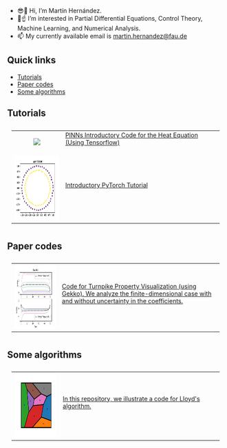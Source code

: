 - 😎👋 Hi, I’m Martín Hernández.
- 🧐☝️ I’m interested in Partial Differential Equations, Control Theory, Machine Learning, and Numerical Analysis. 
-   📫  My currently available email is martin.hernandez@fau.de


## Quick links
* [Tutorials](#tutorials)
* [Paper codes](#paper-codes)
* [Some algorithms](#some-algorithms)

## Tutorials
<table style="padding:10px">
   <tr>
    <td width=250px align="center"> <a href="https://github.com/DCN-FAU-AvH/pinns_heat"> <img src="https://github.com/DCN-FAU-AvH/pinns_heat/blob/master/results/test_example_2_20231113-230629/0_video_u.gif" height = 150px ></a></td>
    <td width = 800px> 
    <a href="https://github.com/DCN-FAU-AvH/pinns_heat"> PINNs Introductory Code for the Heat Equation (Using Tensorflow)</a> <br> <br> 
    </td>
  </tr>
<!---    --->

 <tr>
    <td width=250px align="center"> <a href="https://github.com/Martinshs/tutorial_pytorch/tree/main"> <img src="https://github.com/Martinshs/tutorial_pytorch/blob/main/gifs/Simulation.gif" height = 150px ></a></td>
    <td width = 800px> 
    <a href="https://github.com/Martinshs/tutorial_pytorch/tree/main">Introductory PyTorch Tutorial</a> <br> <br> 
    </td>
  </tr>

   
</table>

## Paper codes
<table style="padding:10px">
   <tr>
        <td width=250px align="center"> <a href="https://github.com/Martinshs/Turnpike-property"> <img src="https://github.com/Martinshs/Turnpike-property/blob/main/Images/plot_1.png" height = 150px ></a></td>
    <td width = 800px> 
    <a href="https://github.com/Martinshs/Turnpike-property"> Code for Turnpike Property Visualization (using Gekko). We analyze the finite-dimensional case with and without uncertainty in the coefficients.</a> <br> <br> 
    </td>
  </tr>
</table>


## Some algorithms
<table style="padding:10px">
   <tr>
        <td width=250px align="center"> <a href="https://github.com/Martinshs/Algorithms/tree/main"> <img src="https://github.com/Martinshs/Algorithms/blob/main/Floyd_Algorithm/Lloyd_algorithm_P350_S6_Dim2x2_I200_N8.gif" height = 150px ></a></td>
    <td width = 800px> 
    <a href="https://github.com/Martinshs/Algorithms/tree/main"> In this repository, we illustrate a code for Lloyd's algorithm.</a> <br> <br> 
    </td>
  </tr>
</table>
<!---
Martinshs/Martinshs is a ✨ special ✨ repository because its `README.md` (this file) appears on your GitHub profile.
You can click the Preview link to take a look at your changes.
--->

